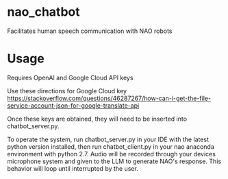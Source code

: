 # nao_chatbot
Facilitates human speech communication with NAO robots

# Usage
Requires OpenAI and Google Cloud API keys

Use these directions for Google Cloud key
https://stackoverflow.com/questions/46287267/how-can-i-get-the-file-service-account-json-for-google-translate-api

Once these keys are obtained, they will need to be inserted into chatbot_server.py.

To operate the system, run chatbot_server.py in your IDE with the latest python version installed, then run chatbot_client.py in your nao anaconda environment with python 2.7. Audio will be recorded through your devices microphone system and given to the LLM to generate NAO's response. This behavior will loop until interrupted by the user.
